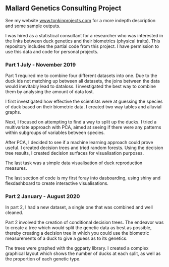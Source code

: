## Mallard Genetics Consulting Project

See my website www.tonkinprojects.com for a more indepth description and some sample outputs.

I was hired as a statistical consultant for a researcher who was interested in the links between duck genetics and their biometrics (physical traits). This repository includes the partial code from this project. I have permission to use this data and code for personal projects.

### Part 1 July - November 2019

Part 1 required me to combine four different datasets into one. Due to the duck ids not matching up between all datasets, the joins between the data would inevitably lead to dataloss. I investigated the best way to combine them by analysing the amount of data lost.

I first investigated how effective the scientists were at guessing the species of duck based on their biometric data. I created two way tables and alluvial graphs.

Next, I focused on attempting to find a way to split up the ducks. I tried a multivariate approach with PCA, aimed at seeing if there were any patterns within subgroups of variables between species. 

After PCA, I decided to see if a machine learning approach could prove useful. I created decision trees and tried random forests. Using the decision tree results, I created decision surfaces for visualisation purposes.

The last task was a simple data visualisation of duck reproduction measures.

The last section of code is my first foray into dasboarding, using shiny and flexdashboard to create interactive visualisations.

### Part 2 January - August 2020

In part 2, I had a new dataset, a single one that was combined and well cleaned.

Part 2 involved the creation of conditional decision trees. The endeavor was to create a tree which would split the genetic data as best as possible, thereby creating a decision tree in which you could use the biometric measurements of a duck to give a guess as to its genetics.

The trees were graphed with the ggparty library. I created a complex graphical layout which shows the number of ducks at each split, as well as the proportion of each genetic type. 














